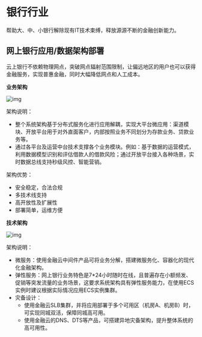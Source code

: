 # 银行行业

帮助大、中、小银行解除现有IT技术束缚，释放源源不断的金融创新能力。

## 网上银行应用/数据架构部署

云上银行不依赖物理网点，突破网点辐射范围限制，让偏远地区的用户也可以获得金融服务，实现普惠金融，同时大幅降低网点和人工成本。

**业务架构**


![img](http://help-static-aliyun-doc.aliyuncs.com/assets/img/15920/15481782237200_zh-CN.png)

架构说明：

- 整个系统架构基于分布式服务化进行应用解耦，实现大平台微应用：渠道模块、开放平台用于对外直面客户，内部按照业务不同划分为存款业务、贷款业务等。
- 通过各平台及运营中台技术支撑各个业务模块。例如：基于数据的运营模式，利用数据模型识别和评估借款人的借款风险；通过开放平台接入各种场景，实时数据总线支持秒级风控、智能营销。

架构优势：

- 安全稳定，合法合规
- 多技术线支持
- 高开放性及扩展性
- 部署简单，运维方便

**技术架构**


![img](http://help-static-aliyun-doc.aliyuncs.com/assets/img/15920/15481782237201_zh-CN.png)

架构说明：

- 微服务：使用金融云中间件产品可将业务分解，搭建微服务化、容器化的现代化金融架构。
- 弹性服务：网上银行业务特色是7*24小时随时在线，且普遍存在小额频发、促销等突发流量的业务场景，这要求系统架构具有弹性服务能力，在使用ECS实例时建议根据实际情况应用ECS实例集群。
- 灾备设计：
  - 使用金融云SLB集群，并将应用部署于多个可用区（机房A、机房B）时，可实现同城双活，保障同城高可用。
  - 使用金融云的DNS、DTS等产品，可搭建异地灾备架构，提升整体系统的高可用性。